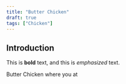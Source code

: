 ```yaml
---
title: "Butter Chicken"
draft: true
tags: ["Chicken"]
---
```


## Introduction

This is **bold** text, and this is *emphasized* text.

Butter Chicken where you at